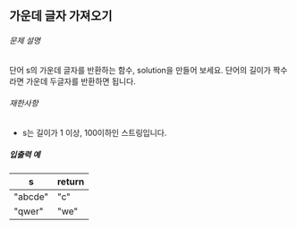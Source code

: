 ## 가운데 글자 가져오기
<h6 class="guide-section-title">문제 설명</h6>
      <div class="markdown solarized-dark"><p>단어 s의 가운데 글자를 반환하는 함수, solution을 만들어 보세요. 단어의 길이가 짝수라면 가운데 두글자를 반환하면 됩니다.</p>

<h6>재한사항</h6>

<ul>
<li>s는 길이가 1 이상, 100이하인 스트링입니다.</li>
</ul>

<h5>입출력 예</h5>
<table class="table">
        <thead><tr>
<th>s</th>
<th>return</th>
</tr>
</thead>
        <tbody><tr>
<td>&quot;abcde&quot;</td>
<td>&quot;c&quot;</td>
</tr>
<tr>
<td>&quot;qwer&quot;</td>
<td>&quot;we&quot;</td>
</tr>
</tbody>
      </table></div>
